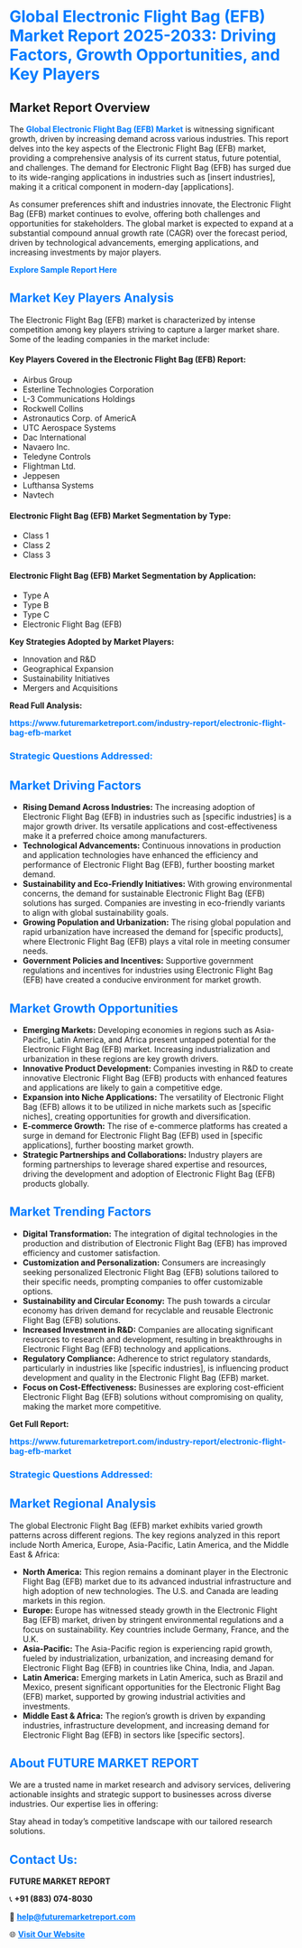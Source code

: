 <h1 style="color: #007BFF;">Global Electronic Flight Bag (EFB) Market Report 2025-2033: Driving Factors, Growth Opportunities, and Key Players</h1>

<section id="overview">
<h2>Market Report Overview</h2>
<p>The <a href="https://www.futuremarketreport.com/industry-report/electronic-flight-bag-efb-market" style="color: #007BFF; text-decoration: none;"><strong>Global Electronic Flight Bag (EFB) Market</strong></a> is witnessing significant growth, driven by increasing demand across various industries. This report delves into the key aspects of the Electronic Flight Bag (EFB) market, providing a comprehensive analysis of its current status, future potential, and challenges. The demand for Electronic Flight Bag (EFB) has surged due to its wide-ranging applications in industries such as [insert industries], making it a critical component in modern-day [applications].</p>
<p>As consumer preferences shift and industries innovate, the Electronic Flight Bag (EFB) market continues to evolve, offering both challenges and opportunities for stakeholders. The global market is expected to expand at a substantial compound annual growth rate (CAGR) over the forecast period, driven by technological advancements, emerging applications, and increasing investments by major players.</p>
</section>

<section id="overview">
<p><a href="https://www.futuremarketreport.com/request-sample/reportId=128740" style="color: #007BFF; text-decoration: none;"><strong>Explore Sample Report Here</strong></a></p>
</section>

<section id="key-players">
<h2 style="color: #007BFF;">Market Key Players Analysis</h2>
<p>The Electronic Flight Bag (EFB) market is characterized by intense competition among key players striving to capture a larger market share. Some of the leading companies in the market include:</p>
<h4>Key Players Covered in the Electronic Flight Bag (EFB) Report:</h4>
<ul><li>Airbus Group</li><li>Esterline Technologies Corporation</li><li>L-3 Communications Holdings</li><li>Rockwell Collins</li><li>Astronautics Corp. of AmericA</li><li>UTC Aerospace Systems</li><li>Dac International</li><li>Navaero Inc.</li><li>Teledyne Controls</li><li>Flightman Ltd.</li><li>Jeppesen</li><li>Lufthansa Systems</li><li>Navtech</li></ul>
<h4>Electronic Flight Bag (EFB) Market Segmentation by Type:</h4>
<ul><li>Class 1</li><li>Class 2</li><li>Class 3</li></ul>

<h4>Electronic Flight Bag (EFB) Market Segmentation by Application:</h4>
<ul><li>Type A</li><li>Type B</li><li>Type C</li><li>Electronic Flight Bag (EFB)</li></ul>
<p><strong>Key Strategies Adopted by Market Players:</strong></p>
<ul>
<li>Innovation and R&D</li>
<li>Geographical Expansion</li>
<li>Sustainability Initiatives</li>
<li>Mergers and Acquisitions</li>
</ul>
</section>

<section>
<p><strong>Read Full Analysis: </strong></p><a href="https://www.futuremarketreport.com/industry-report/electronic-flight-bag-efb-market" style="color: #007BFF; text-decoration: none;"><strong>https://www.futuremarketreport.com/industry-report/electronic-flight-bag-efb-market</strong></a>
<h3 style="color: #007BFF;">Strategic Questions Addressed:</h3>
</section>

<section id="driving-factors">
<h2 style="color: #007BFF;">Market Driving Factors</h2>
<ul>
<li><strong>Rising Demand Across Industries:</strong> The increasing adoption of Electronic Flight Bag (EFB) in industries such as [specific industries] is a major growth driver. Its versatile applications and cost-effectiveness make it a preferred choice among manufacturers.</li>
<li><strong>Technological Advancements:</strong> Continuous innovations in production and application technologies have enhanced the efficiency and performance of Electronic Flight Bag (EFB), further boosting market demand.</li>
<li><strong>Sustainability and Eco-Friendly Initiatives:</strong> With growing environmental concerns, the demand for sustainable Electronic Flight Bag (EFB) solutions has surged. Companies are investing in eco-friendly variants to align with global sustainability goals.</li>
<li><strong>Growing Population and Urbanization:</strong> The rising global population and rapid urbanization have increased the demand for [specific products], where Electronic Flight Bag (EFB) plays a vital role in meeting consumer needs.</li>
<li><strong>Government Policies and Incentives:</strong> Supportive government regulations and incentives for industries using Electronic Flight Bag (EFB) have created a conducive environment for market growth.</li>
</ul>
</section>

<section id="growth-opportunities">
<h2 style="color: #007BFF;">Market Growth Opportunities</h2>
<ul>
<li><strong>Emerging Markets:</strong> Developing economies in regions such as Asia-Pacific, Latin America, and Africa present untapped potential for the Electronic Flight Bag (EFB) market. Increasing industrialization and urbanization in these regions are key growth drivers.</li>
<li><strong>Innovative Product Development:</strong> Companies investing in R&D to create innovative Electronic Flight Bag (EFB) products with enhanced features and applications are likely to gain a competitive edge.</li>
<li><strong>Expansion into Niche Applications:</strong> The versatility of Electronic Flight Bag (EFB) allows it to be utilized in niche markets such as [specific niches], creating opportunities for growth and diversification.</li>
<li><strong>E-commerce Growth:</strong> The rise of e-commerce platforms has created a surge in demand for Electronic Flight Bag (EFB) used in [specific applications], further boosting market growth.</li>
<li><strong>Strategic Partnerships and Collaborations:</strong> Industry players are forming partnerships to leverage shared expertise and resources, driving the development and adoption of Electronic Flight Bag (EFB) products globally.</li>
</ul>
</section>

<section id="trending-factors">
<h2 style="color: #007BFF;">Market Trending Factors</h2>
<ul>
<li><strong>Digital Transformation:</strong> The integration of digital technologies in the production and distribution of Electronic Flight Bag (EFB) has improved efficiency and customer satisfaction.</li>
<li><strong>Customization and Personalization:</strong> Consumers are increasingly seeking personalized Electronic Flight Bag (EFB) solutions tailored to their specific needs, prompting companies to offer customizable options.</li>
<li><strong>Sustainability and Circular Economy:</strong> The push towards a circular economy has driven demand for recyclable and reusable Electronic Flight Bag (EFB) solutions.</li>
<li><strong>Increased Investment in R&D:</strong> Companies are allocating significant resources to research and development, resulting in breakthroughs in Electronic Flight Bag (EFB) technology and applications.</li>
<li><strong>Regulatory Compliance:</strong> Adherence to strict regulatory standards, particularly in industries like [specific industries], is influencing product development and quality in the Electronic Flight Bag (EFB) market.</li>
<li><strong>Focus on Cost-Effectiveness:</strong> Businesses are exploring cost-efficient Electronic Flight Bag (EFB) solutions without compromising on quality, making the market more competitive.</li>
</ul>
</section>

<section>
<p><strong>Get Full Report: </strong></p><a href="https://www.futuremarketreport.com/industry-report/electronic-flight-bag-efb-market" style="color: #007BFF; text-decoration: none;"><strong>https://www.futuremarketreport.com/industry-report/electronic-flight-bag-efb-market</strong></a>
<h3 style="color: #007BFF;">Strategic Questions Addressed:</h3>
</section>


<section id="regional-analysis">
<h2 style="color: #007BFF;">Market Regional Analysis</h2>
<p>The global Electronic Flight Bag (EFB) market exhibits varied growth patterns across different regions. The key regions analyzed in this report include North America, Europe, Asia-Pacific, Latin America, and the Middle East & Africa:</p>
<ul>
<li><strong>North America:</strong> This region remains a dominant player in the Electronic Flight Bag (EFB) market due to its advanced industrial infrastructure and high adoption of new technologies. The U.S. and Canada are leading markets in this region.</li>
<li><strong>Europe:</strong> Europe has witnessed steady growth in the Electronic Flight Bag (EFB) market, driven by stringent environmental regulations and a focus on sustainability. Key countries include Germany, France, and the U.K.</li>
<li><strong>Asia-Pacific:</strong> The Asia-Pacific region is experiencing rapid growth, fueled by industrialization, urbanization, and increasing demand for Electronic Flight Bag (EFB) in countries like China, India, and Japan.</li>
<li><strong>Latin America:</strong> Emerging markets in Latin America, such as Brazil and Mexico, present significant opportunities for the Electronic Flight Bag (EFB) market, supported by growing industrial activities and investments.</li>
<li><strong>Middle East & Africa:</strong> The region’s growth is driven by expanding industries, infrastructure development, and increasing demand for Electronic Flight Bag (EFB) in sectors like [specific sectors].</li>
</ul>
</section>

<footer>
<h2 style="color: #007BFF;">About FUTURE MARKET REPORT</h2>
<p>We are a trusted name in market research and advisory services, delivering actionable insights and strategic support to businesses across diverse industries. Our expertise lies in offering:</p>

<p>Stay ahead in today’s competitive landscape with our tailored research solutions.</p>

<h2 style="color: #007BFF;">Contact Us:</h2>
<p><strong>FUTURE MARKET REPORT</strong></p>
<p>📞 <strong>+91 (883) 074-8030</strong></p>
<p>📧 <strong><a href="mailto:help@futuremarketreport.com" style="color: #007BFF;">help@futuremarketreport.com</a></strong></p>
<p>🌐 <strong><a href="https://www.futuremarketreport.com/" style="color: #007BFF;">Visit Our Website</a></strong></p>
</footer>